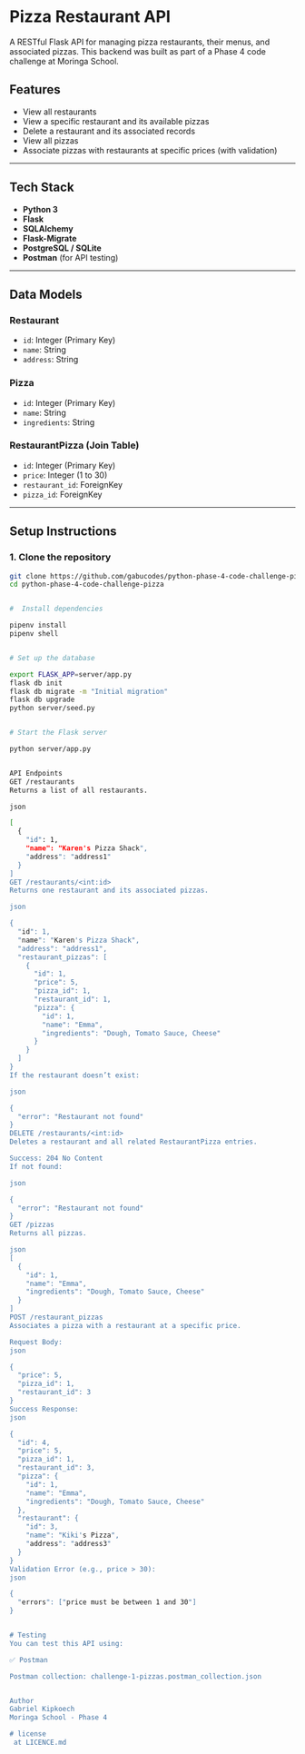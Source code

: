 #  Pizza Restaurant API

A RESTful Flask API for managing pizza restaurants, their menus, and associated pizzas. This backend was built as part of a Phase 4 code challenge at Moringa School.

##  Features

- View all restaurants
- View a specific restaurant and its available pizzas
- Delete a restaurant and its associated records
- View all pizzas
- Associate pizzas with restaurants at specific prices (with validation)

---

##  Tech Stack

- **Python 3**
- **Flask**
- **SQLAlchemy**
- **Flask-Migrate**
- **PostgreSQL / SQLite**
- **Postman** (for API testing)

---

##  Data Models

### Restaurant
- `id`: Integer (Primary Key)
- `name`: String
- `address`: String

### Pizza
- `id`: Integer (Primary Key)
- `name`: String
- `ingredients`: String

### RestaurantPizza (Join Table)
- `id`: Integer (Primary Key)
- `price`: Integer (1 to 30)
- `restaurant_id`: ForeignKey
- `pizza_id`: ForeignKey

---

## Setup Instructions

### 1. Clone the repository

```bash
git clone https://github.com/gabucodes/python-phase-4-code-challenge-pizza.git
cd python-phase-4-code-challenge-pizza


#  Install dependencies

pipenv install
pipenv shell


# Set up the database

export FLASK_APP=server/app.py
flask db init
flask db migrate -m "Initial migration"
flask db upgrade
python server/seed.py


# Start the Flask server

python server/app.py


API Endpoints
GET /restaurants
Returns a list of all restaurants.

json

[
  {
    "id": 1,
    "name": "Karen's Pizza Shack",
    "address": "address1"
  }
]
GET /restaurants/<int:id>
Returns one restaurant and its associated pizzas.

json

{
  "id": 1,
  "name": "Karen's Pizza Shack",
  "address": "address1",
  "restaurant_pizzas": [
    {
      "id": 1,
      "price": 5,
      "pizza_id": 1,
      "restaurant_id": 1,
      "pizza": {
        "id": 1,
        "name": "Emma",
        "ingredients": "Dough, Tomato Sauce, Cheese"
      }
    }
  ]
}
If the restaurant doesn’t exist:

json

{
  "error": "Restaurant not found"
}
DELETE /restaurants/<int:id>
Deletes a restaurant and all related RestaurantPizza entries.

Success: 204 No Content
If not found:

json

{
  "error": "Restaurant not found"
}
GET /pizzas
Returns all pizzas.

json
[
  {
    "id": 1,
    "name": "Emma",
    "ingredients": "Dough, Tomato Sauce, Cheese"
  }
]
POST /restaurant_pizzas
Associates a pizza with a restaurant at a specific price.

Request Body:
json

{
  "price": 5,
  "pizza_id": 1,
  "restaurant_id": 3
}
Success Response:
json

{
  "id": 4,
  "price": 5,
  "pizza_id": 1,
  "restaurant_id": 3,
  "pizza": {
    "id": 1,
    "name": "Emma",
    "ingredients": "Dough, Tomato Sauce, Cheese"
  },
  "restaurant": {
    "id": 3,
    "name": "Kiki's Pizza",
    "address": "address3"
  }
}
Validation Error (e.g., price > 30):
json

{
  "errors": ["price must be between 1 and 30"]
}


# Testing
You can test this API using:

✅ Postman

Postman collection: challenge-1-pizzas.postman_collection.json


Author
Gabriel Kipkoech
Moringa School - Phase 4

# license
 at LICENCE.md